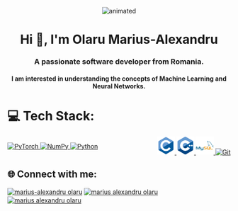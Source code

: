 
<p align="center">
  <img src="https://user-images.githubusercontent.com/116078879/217859308-91cf550b-f186-45d3-adcc-52c72b617ea6.gif" alt="animated" />
</p>

<h1 align="center">Hi 👋, I'm Olaru Marius-Alexandru</h1>
<h3 align="center">A passionate software developer from Romania.</h3>
<h4 align="center"> I am interested in understanding the concepts of Machine Learning and Neural Networks.</h4>

# 💻 Tech Stack:

<div style="display: flex; justify-content: space-between; align-items: center;">
<!--   <div>
    <h4>Experienced:</h4>
  </div> 
-->

  <div>
<!--     <h4>Skillful:</h4> -->
    <a href="https://www.pytorch.org" target="_blank" rel="noreferrer">
      <img src="https://pytorch.org/assets/images/logo-icon.svg" alt="PyTorch" width="40" height="40"/>
    </a>
    <a href="https://www.numpy.org" target="_blank" rel="noreferrer">
      <img src="https://numpy.org/images/logo.svg" alt="NumPy" width="40" height="40"/>
    </a>
    <a href="https://www.python.org" target="_blank" rel="noreferrer">
      <img src="https://upload.wikimedia.org/wikipedia/commons/thumb/c/c3/Python-logo-notext.svg/800px-Python-logo-notext.svg.png" alt="Python" width="40" height="40"/>
    </a>
  </div>
    
  <div>
<!--     <h4>Beginner:</h4> -->
    <a href="https://www.cprogramming.com/" target="_blank" rel="noreferrer"> 
      <img src="https://raw.githubusercontent.com/devicons/devicon/master/icons/c/c-original.svg" alt="c" width="40" height="40"/> 
    </a>
    <a href="https://www.w3schools.com/cpp/" target="_blank" rel="noreferrer">
      <img src="https://raw.githubusercontent.com/devicons/devicon/master/icons/cplusplus/cplusplus-original.svg" alt="cplusplus" width="40" height="40"/>
    </a>
    <a href="https://www.mysql.com/" target="_blank" rel="noreferrer">
      <img src="https://raw.githubusercontent.com/devicons/devicon/master/icons/mysql/mysql-original-wordmark.svg" alt="MySQL" width="40" height="40"/>
    </a>
    <a href="https://git-scm.com/" target="_blank" rel="noreferrer">
      <img src="https://git-scm.com/images/logos/downloads/Git-Icon-1788C.svg" alt="Git" width="40" height="40"/>
    </a>
  </div>

</div>

## 🌐 Connect with me:
<p align="left">
<a href="https://linkedin.com/in/marius-alexandru-olaru-390599229" target="blank"><img align="center" src="https://raw.githubusercontent.com/rahuldkjain/github-profile-readme-generator/master/src/images/icons/Social/linked-in-alt.svg" alt="marius-alexandru olaru" height="30" width="40" /></a>
<a href="https://fb.com/profile.php?id=100010019945137" target="blank"><img align="center" src="https://raw.githubusercontent.com/rahuldkjain/github-profile-readme-generator/master/src/images/icons/Social/facebook.svg" alt="marius alexandru olaru" height="30" width="40" /></a>
<a href="https://www.kaggle.com/mariusalexandruolaru" target="blank"><img align="center" src="https://www.kaggle.com/static/images/site-logo.svg" alt="marius alexandru olaru" height="30" width="40" /></a>
</p>
